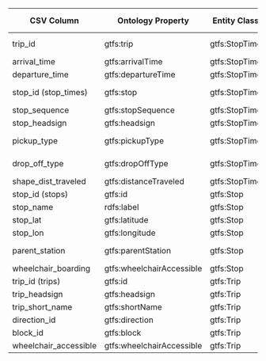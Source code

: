 | CSV Column           | Ontology Property | Entity Class | Rel. Entity Class | Subject Generation    | Join Condition | Datatype | Function Name | Function Output |
| --- | --- | --- | --- | --- | --- | --- | --- | --- |
| trip_id | gtfs:trip | gtfs:StopTime | gtfs:Trip | `http://transport.linkeddata.es/resource/stopTime/{trip_id}_{stop_sequence}` | stop_times.trip_id = trips.trip_id | xsd:string | None | generateStopTimeURI `http://transport.linkeddata.es/resource/stopTime/{trip_id}_{stop_sequence}` |
| arrival_time | gtfs:arrivalTime | gtfs:StopTime | None | `http://transport.linkeddata.es/resource/stopTime/{trip_id}_{stop_sequence}` | None | schema:Time | None | None HH:MM:SS |
| departure_time | gtfs:departureTime | gtfs:StopTime | None | `http://transport.linkeddata.es/resource/stopTime/{trip_id}_{stop_sequence}` | None | schema:Time | None | None HH:MM:SS |
| stop_id (stop_times) | gtfs:stop | gtfs:StopTime | gtfs:Stop | `http://transport.linkeddata.es/resource/stopTime/{trip_id}_{stop_sequence}` | stop_times.stop_id = stops.stop_id | xsd:string | None | generateStopURI `http://transport.linkeddata.es/resource/stop/{stop_id}` |
| stop_sequence | gtfs:stopSequence | gtfs:StopTime | None | `http://transport.linkeddata.es/resource/stopTime/{trip_id}_{stop_sequence}` | None | xsd:nonNegativeInteger | None | None Integer |
| stop_headsign | gtfs:headsign | gtfs:StopTime | None | `http://transport.linkeddata.es/resource/stopTime/{trip_id}_{stop_sequence}` | None | xsd:string | None | None Text (Capitalized Words) |
| pickup_type | gtfs:pickupType | gtfs:StopTime | skos:Concept | `http://transport.linkeddata.es/resource/stopTime/{trip_id}_{stop_sequence}` | None | skos:Concept | None | mapPickupType 0:Available, 1:Not Available, 2:Must Phone, 3:Coordinate With Driver |
| drop_off_type | gtfs:dropOffType | gtfs:StopTime | skos:Concept | `http://transport.linkeddata.es/resource/stopTime/{trip_id}_{stop_sequence}` | None | skos:Concept | None | mapDropOffType 0:Available, 1:Not Available, 2:Must Phone, 3:Coordinate With Driver |
| shape_dist_traveled | gtfs:distanceTraveled | gtfs:StopTime | None | `http://transport.linkeddata.es/resource/stopTime/{trip_id}_{stop_sequence}` | None | gtfs:nonNegativeFloat | None | None Float |
| stop_id (stops) | gtfs:id | gtfs:Stop | None | `http://transport.linkeddata.es/resource/stop/{stop_id}` | None | xsd:string | None | None String |
| stop_name | rdfs:label | gtfs:Stop | None | `http://transport.linkeddata.es/resource/stop/{stop_id}` | None | xsd:string | es | None Stop name in Spanish |
| stop_lat | gtfs:latitude | gtfs:Stop | None | `http://transport.linkeddata.es/resource/stop/{stop_id}` | None | geo:lat | None | None Decimal |
| stop_lon | gtfs:longitude | gtfs:Stop | None | `http://transport.linkeddata.es/resource/stop/{stop_id}` | None | geo:long | None | None Decimal |
| parent_station | gtfs:parentStation | gtfs:Stop | gtfs:Station | `http://transport.linkeddata.es/resource/stop/{stop_id}` | stops.parent_station = stops.stop_id | xsd:string | None | generateStopURI `http://transport.linkeddata.es/resource/stop/{parent_station}` |
| wheelchair_boarding | gtfs:wheelchairAccessible | gtfs:Stop | skos:Concept | `http://transport.linkeddata.es/resource/stop/{stop_id}` | None | skos:Concept | None | mapWheelchairBoarding 0:No information, 1:Accessible, 2:Inaccessible |
| trip_id (trips) | gtfs:id | gtfs:Trip | None | `http://transport.linkeddata.es/resource/trip/{trip_id}` | None | xsd:string | None | None String |
| trip_headsign | gtfs:headsign | gtfs:Trip | None | `http://transport.linkeddata.es/resource/trip/{trip_id}` | None | xsd:string | None | None Text (Capitalized Words) |
| trip_short_name | gtfs:shortName | gtfs:Trip | None | `http://transport.linkeddata.es/resource/trip/{trip_id}` | None | xsd:string | None | None String (Pattern) |
| direction_id | gtfs:direction | gtfs:Trip | skos:Concept | `http://transport.linkeddata.es/resource/trip/{trip_id}` | None | skos:Concept | None | mapDirection 0:One Direction, 1:Opposite Direction |
| block_id | gtfs:block | gtfs:Trip | None | `http://transport.linkeddata.es/resource/trip/{trip_id}` | None | xsd:string | None | None String |
| wheelchair_accessible | gtfs:wheelchairAccessible | gtfs:Trip | skos:Concept | `http://transport.linkeddata.es/resource/trip/{trip_id}` | None | skos:Concept | None | mapWheelchairBoarding 0:No information, 1:Accessible, 2:Inaccessible |

